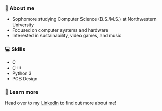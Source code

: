 ### :wave: About me
* Sophomore studying Computer Science (B.S./M.S.) at Northwestern University
* Focused on computer systems and hardware
* Interested in sustainability, video games, and music

### :computer: Skills
* C
* C++
* Python 3
* PCB Design

### :thought_balloon: Learn more
Head over to my [LinkedIn](https://www.linkedin.com/in/akang/) to find out more about me!
